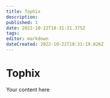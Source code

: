 ```yaml
---
title: Tophix
description: 
published: 1
date: 2022-10-22T18:31:21.375Z
tags: 
editor: markdown
dateCreated: 2022-10-22T18:31:19.826Z
---
```


# Tophix
Your content here